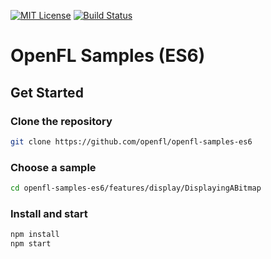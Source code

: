 [![MIT License](https://img.shields.io/badge/license-MIT-blue.svg?style=flat)](LICENSE.md) [![Build Status](https://img.shields.io/circleci/project/github/openfl/openfl-samples-es6/master.svg)](https://circleci.com/gh/openfl/openfl-samples-es6)


OpenFL Samples (ES6)
====================

## Get Started

### Clone the repository

```bash
git clone https://github.com/openfl/openfl-samples-es6
```

### Choose a sample

```bash
cd openfl-samples-es6/features/display/DisplayingABitmap
```

### Install and start

```bash
npm install
npm start
```